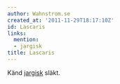 ```yaml
---
author: Wahnstrom.se
created_at: '2011-11-29T18:17:10Z'
id: Lascaris
links:
  mention:
  - jargisk
title: Lascaris
---
```


Känd [jargisk] släkt.

  [jargisk]: jargisk